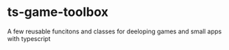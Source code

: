 # ts-game-toolbox
A few reusable funcitons and classes for deeloping games and small apps with typescript

